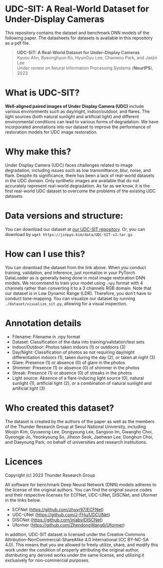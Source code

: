 # UDC-SIT: A Real-World Dataset for Under-Display Cameras 

This repository contains the dataset and benchmark DNN models of the following paper. The datasheets for datasets is available in this repository as a pdf file.
> **UDC-SIT: A Real-World Dataset for Under-Display Cameras**<br>
> Kyusu Ahn, Byeonghyun Ko, HyunGyu Lee, Chanwoo Park, and Jaejin Lee<br>
> Under review on Neural Information Processing Systems (**NeurIPS**), 2023<br>

# What is UDC-SIT?
**Well-aligned paired images of Under Display Camera (UDC)** include various environments such as day/night, indoor/outdoor, and flares. The light sources (both natural sunlight and artificial light) and different environmental conditions can lead to various forms of degradation. We have incorporated annotations into our dataset to improve the performance of restoration models for UDC image restoration.


# Why make this?
Under Display Camera (UDC) faces challenges related to image degradation, including issues such as low transmittance, blur, noise, and flare. Despite its significance, there has been a lack of real-world datasets in the UDC domain. Only synthetic images are available that do not accurately represent real-world degradation. As far as we know, it is the first real-world UDC dataset to overcome the problems of the existing UDC datasets.


# Data versions and structure:
You can download our dataset at [our UDC-SIT repository](https://www.dropbox.com/scl/fi/4jtsxjm4xx8q375dt9i9x/UDC-SIT-v2.tar.gz?rlkey=w202pw16w402izohsq2kldpd3&dl=0).
Or, you can download by `wget https://jinpyo.kim/data/UDC-SIT-v2.tar.gz`.

# How can I use this?
You can download the dataset from the link above. When you conduct training, validation, and inference, just normalize in your PyTorch DataLoader as is generally being done in most image restoration DNN models. We recommend to train your model using `.npy` format with 4 channels rather than converting it to a 3 channels RGB domain. Note that our dataset is in Low Dynamic Range (LDR). Therefore, you don't have to conduct tone-mapping. You can visualize our dataset by running `./dataset/visualize_sit.py`, allowing for a visual inspection.


# Annotation details
- Filename: Filename in .npy format
- Dataset: Classification of the data into training/validation/test sets
- Indoor/Outdoor: Photos taken indoors (1) or outdoors (3)
- Day/Night: Classification of photos as not requiring day/night differentiation indoors (1), taken during the day (2), or taken at night (3)
- Glare: Presence (1) or absence (0) of glare in the photos
- Shimmer: Presence (1) or absence (0) of shimmer in the photos
- Streak: Presence (1) or absence (0) of streaks in the photos
- Light source: Absence of a flare-inducing light source (0), natural sunlight (1), artificial light (2), or a combination of natural sunlight and artificial light (3)


# Who created this dataset?
The dataset is created by the authors of the paper as well as the members of the Thunder Research Group at Seoul National University, including Woojin Kim, Gyuseong Lee, Dongyoung Lee, Sangsoo Im, Gwangho Choi, Gyeongje Jo, Yeonkyoung So, Jiheon Seok, Jaehwan Lee, Donghun Choi, and Daeyoung Park, on behalf of universities and research institutions.


# Licences 
Copyright (c) 2023 Thunder Research Group

All software for benchmark Deep Neural Network (DNN) models adheres to the license of the original authors. You can find the original source codes and their respective licenses for ECFNet, UDC-UNet, DISCNet, and Uformer in the links below.
- ECFNet (https://github.com/zhuyr97/ECFNet)
- UDC-UNet (https://github.com/J-FHu/UDCUNet)
- DISCNet (https://github.com/jnjaby/DISCNet)
- Uformer (https://github.com/ZhendongWang6/Uformer)

In addition, UDC-SIT dataset is licensed under the Creative Commons Attribution-NonCommercial-ShareAlike 4.0 International (CC BY-NC-SA 4.0). This means that you are allowed to freely utilize, share, and modify this work under the condition of properly attributing the original author, distributing any derived works under the same license, and utilizing it exclusively for non-commercial purposes.
